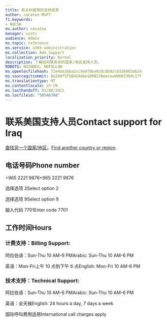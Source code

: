 ```yaml
---
title: 有关科威特的支持信息
author: cmcatee-MSFT
f1.keywords:
- NOCSH
ms.author: cmcatee
manager: scotv
audience: Admin
ms.topic: reference
ms.service: o365-administration
ms.collection: Adm_Support
localization_priority: Normal
description: 了解如何联系你的国家/地区支持人员。
ROBOTS: NOINDEX, NOFOLLOW
ms.openlocfilehash: 72e4da26ba2cc9a9f0be93dc8b92c6336065ab24
ms.sourcegitcommit: 6e260f5f5842debe1098138eecea9068330dc17f
ms.translationtype: MT
ms.contentlocale: zh-CN
ms.lasthandoff: 03/08/2021
ms.locfileid: "50546708"
---
```

# <a name="contact-support-for-iraq"></a><span data-ttu-id="81f90-103">联系美国支持人员</span><span class="sxs-lookup"><span data-stu-id="81f90-103">Contact support for Iraq</span></span>

<span data-ttu-id="81f90-104">[查找另一个国家/地区](../contact-support-for-business-products.md)。</span><span class="sxs-lookup"><span data-stu-id="81f90-104">[Find another country or region](../contact-support-for-business-products.md).</span></span>

## <a name="phone-number"></a><span data-ttu-id="81f90-105">电话号码</span><span class="sxs-lookup"><span data-stu-id="81f90-105">Phone number</span></span>
<span data-ttu-id="81f90-106">+965 2221 9876</span><span class="sxs-lookup"><span data-stu-id="81f90-106">+965 2221 9876</span></span>

<span data-ttu-id="81f90-107">选择选项 2</span><span class="sxs-lookup"><span data-stu-id="81f90-107">Select option 2</span></span>

<span data-ttu-id="81f90-108">选择选项 9</span><span class="sxs-lookup"><span data-stu-id="81f90-108">Select option 9</span></span>

<span data-ttu-id="81f90-109">输入代码 7701</span><span class="sxs-lookup"><span data-stu-id="81f90-109">Enter code 7701</span></span>

## <a name="hours"></a><span data-ttu-id="81f90-110">工作时间</span><span class="sxs-lookup"><span data-stu-id="81f90-110">Hours</span></span>
### <a name="billing-support"></a><span data-ttu-id="81f90-111">计费支持：</span><span class="sxs-lookup"><span data-stu-id="81f90-111">Billing Support:</span></span>

<span data-ttu-id="81f90-112">阿拉伯语：Sun-Thu 10 AM-6 PM</span><span class="sxs-lookup"><span data-stu-id="81f90-112">Arabic: Sun-Thu 10 AM-6 PM</span></span>

<span data-ttu-id="81f90-113">英语：Mon-Fri上午 10 点到下午 6 点</span><span class="sxs-lookup"><span data-stu-id="81f90-113">English: Mon-Fri 10 AM-6 PM</span></span>

### <a name="technical-support"></a><span data-ttu-id="81f90-114">技术支持：</span><span class="sxs-lookup"><span data-stu-id="81f90-114">Technical Support:</span></span>

<span data-ttu-id="81f90-115">阿拉伯语：Sun-Thu 10 AM-6 PM</span><span class="sxs-lookup"><span data-stu-id="81f90-115">Arabic: Sun-Thu 10 AM-6 PM</span></span>

<span data-ttu-id="81f90-116">英语：全天候</span><span class="sxs-lookup"><span data-stu-id="81f90-116">English: 24 hours a day, 7 days a week</span></span>

<span data-ttu-id="81f90-117">国际呼叫费用适用</span><span class="sxs-lookup"><span data-stu-id="81f90-117">International call charges apply</span></span>
